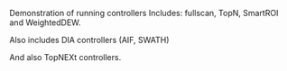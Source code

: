Demonstration of running controllers
Includes: fullscan, TopN, SmartROI and WeightedDEW.

Also includes DIA controllers (AIF, SWATH)

And also TopNEXt controllers.